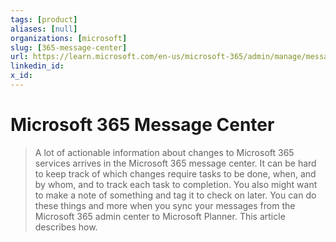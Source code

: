 ```yaml
---
tags: [product]
aliases: [null]
organizations: [microsoft]
slug: [365-message-center]
url: https://learn.microsoft.com/en-us/microsoft-365/admin/manage/message-center?view=o365-worldwide
linkedin_id: 
x_id: 
---
```


# Microsoft 365 Message Center

> A lot of actionable information about changes to Microsoft 365 services arrives in the Microsoft 365 message center. It can be hard to keep track of which changes require tasks to be done, when, and by whom, and to track each task to completion. You also might want to make a note of something and tag it to check on later. You can do these things and more when you sync your messages from the Microsoft 365 admin center to Microsoft Planner. This article describes how.